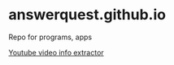 # answerquest.github.io
Repo for programs, apps

[Youtube video info extractor](youtube-info-extractor.html)

